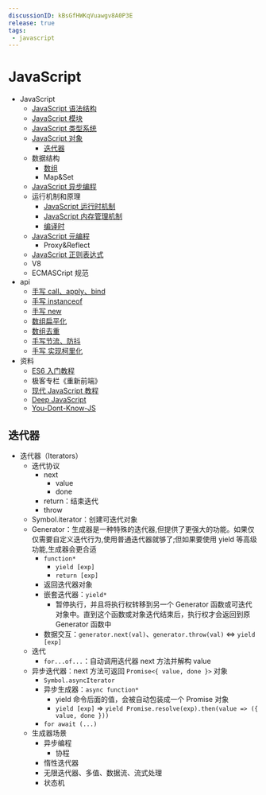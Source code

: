 ```yaml
---
discussionID: kBsGfHWKqVuawgv8A0P3E
release: true
tags:
 - javascript
---
```


# JavaScript

- JavaScript
  - [JavaScript 语法结构](./JavaScript%20语法结构.md)
  - [JavaScript 模块](./JavaScript%20模块.md)
  - [JavaScript 类型系统](./JavaScript%20类型系统.md)
  - [JavaScript 对象](./JavaScript%20对象.md)
    - [迭代器](#迭代器)
  - 数据结构
    - [数组](./JavaScript%20数组%20API%20总结.md)
    - Map&Set
  - [JavaScript 异步编程](./JavaScript%20异步编程.md)
  - 运行机制和原理
    - [JavaScript 运行时机制](./JavaScript%20代码执行机制.md)
    - [JavaScript 内存管理机制](./JavaScript%20内存管理机制.md)
    - [编译时](./JavaScript%20代码执行过程（编译时）.md)
  - [JavaScript 元编程](./JavaScript%20%E5%85%83%E7%BC%96%E7%A8%8B.md)
    - Proxy&Reflect
  - [JavaScript 正则表达式](./JavaScript%20正则表达式.md)
  - V8
  - ECMASCript 规范
- api
  - [手写 call、apply、bind](https://github.com/laoergege/laoergege-blog/issues/79)
  - [手写 instanceof](https://github.com/laoergege/laoergege-blog/issues/74)
  - [手写 new](https://github.com/laoergege/laoergege-blog/issues/78)
  - [数组扁平化](https://github.com/laoergege/laoergege-blog/issues/64)
  - [数组去重](https://github.com/laoergege/laoergege-blog/issues/63)
  - [手写节流、防抖](https://github.com/laoergege/laoergege-blog/issues/83)
  - [手写 实现柯里化](https://github.com/laoergege/laoergege-blog/issues/87)
- 资料
  - [ES6 入门教程](https://es6.ruanyifeng.com/)
  - 极客专栏《重新前端》
  - [现代 JavaScript 教程](https://zh.javascript.info/)
  - [Deep JavaScript](https://exploringjs.com/deep-js/toc.html)
  - [You-Dont-Know-JS](https://github.com/getify/You-Dont-Know-JS)

## 迭代器

- 迭代器（Iterators）
  - 迭代协议
    - next
      - value
      - done
    - return：结束迭代
    - throw
  - Symbol.iterator：创建可迭代对象
  - Generator：生成器是一种特殊的迭代器,但提供了更强大的功能。如果仅仅需要自定义迭代行为,使用普通迭代器就够了;但如果要使用 yield 等高级功能,生成器会更合适
    - `function*`
      - `yield [exp]`
      - `return [exp]`
    - 返回迭代器对象
    - 嵌套迭代器：`yield*`
      - 暂停执行，并且将执行权转移到另一个 Generator 函数或可迭代对象中。直到这个函数或对象迭代结束后，执行权才会返回到原 Generator 函数中
    - 数据交互：`generator.next(val)`、`generator.throw(val)` <=> `yield [exp]`
  - 迭代
    - `for...of...`：自动调用迭代器 next 方法并解构 value
  - 异步迭代器：next 方法可返回 `Promise<{ value, done }>` 对象
    - `Symbol.asyncIterator` 
    - 异步生成器：`async function*`
      - yield 命令后面的值，会被自动包装成一个 Promise 对象
      - `yield [exp]` => `yield Promise.resolve(exp).then(value => ({ value, done }))`
    - `for await (...)`
  - 生成器场景
    - 异步编程
      - 协程
    - 惰性迭代器
    - 无限迭代器、多值、数据流、流式处理
    - 状态机
